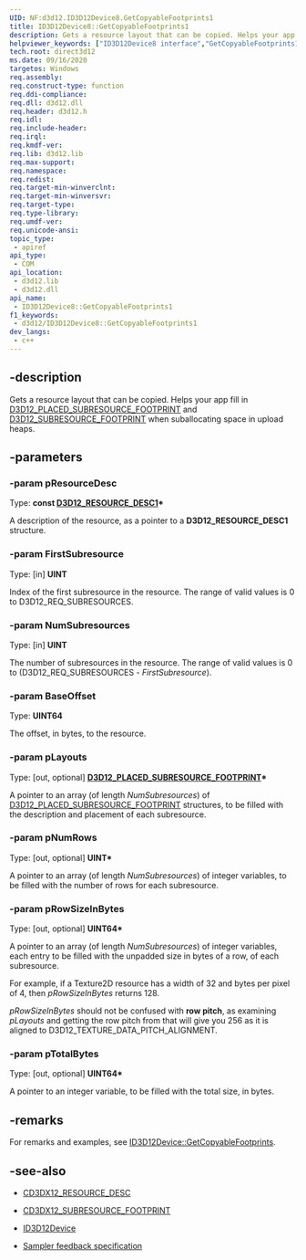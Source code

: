 ```yaml
---
UID: NF:d3d12.ID3D12Device8.GetCopyableFootprints1
title: ID3D12Device8::GetCopyableFootprints1
description: Gets a resource layout that can be copied. Helps your app fill in [D3D12_PLACED_SUBRESOURCE_FOOTPRINT](./ns-d3d12-d3d12_placed_subresource_footprint.md) and [D3D12_SUBRESOURCE_FOOTPRINT](./ns-d3d12-d3d12_subresource_footprint.md) when suballocating space in upload heaps.
helpviewer_keywords: ["ID3D12Device8 interface","GetCopyableFootprints1 method","ID3D12Device8.GetCopyableFootprints1","ID3D12Device8::GetCopyableFootprints1","GetCopyableFootprints1","GetCopyableFootprints1 method","GetCopyableFootprints1 method","ID3D12Device8 interface","direct3d12.id3d12device7_getcopyablefootprints1","d3d12/ID3D12Device8::GetCopyableFootprints1"]
tech.root: direct3d12
ms.date: 09/16/2020
targetos: Windows
req.assembly: 
req.construct-type: function
req.ddi-compliance: 
req.dll: d3d12.dll
req.header: d3d12.h
req.idl: 
req.include-header: 
req.irql: 
req.kmdf-ver: 
req.lib: d3d12.lib
req.max-support: 
req.namespace: 
req.redist: 
req.target-min-winverclnt: 
req.target-min-winversvr: 
req.target-type: 
req.type-library: 
req.umdf-ver: 
req.unicode-ansi: 
topic_type:
 - apiref
api_type:
 - COM
api_location:
 - d3d12.lib
 - d3d12.dll
api_name:
 - ID3D12Device8::GetCopyableFootprints1
f1_keywords:
 - d3d12/ID3D12Device8::GetCopyableFootprints1
dev_langs:
 - c++
---
```


## -description

Gets a resource layout that can be copied. Helps your app fill in [D3D12_PLACED_SUBRESOURCE_FOOTPRINT](/windows/win32/api/d3d12/ns-d3d12-d3d12_placed_subresource_footprint) and [D3D12_SUBRESOURCE_FOOTPRINT](/windows/win32/api/d3d12/ns-d3d12-d3d12_subresource_footprint) when suballocating space in upload heaps.

## -parameters

### -param pResourceDesc

Type: <b>const <a href="/windows/win32/api/d3d12/ns-d3d12-d3d12_resource_desc1">D3D12_RESOURCE_DESC1</a>*</b>

A description of the resource, as a pointer to a **D3D12_RESOURCE_DESC1** structure.

### -param FirstSubresource

Type: [in] <b>UINT</b>

Index of the first subresource in the resource. The range of valid values is 0 to D3D12_REQ_SUBRESOURCES.

### -param NumSubresources

Type: [in] <b>UINT</b>

The number of subresources in the resource. The range of valid values is 0 to (D3D12_REQ_SUBRESOURCES - <i>FirstSubresource</i>).

### -param BaseOffset

Type: <b>UINT64</b>

The offset, in bytes, to the resource.

### -param pLayouts

Type: [out, optional] <b><a href="/windows/desktop/api/d3d12/ns-d3d12-d3d12_placed_subresource_footprint">D3D12_PLACED_SUBRESOURCE_FOOTPRINT</a>*</b>

A pointer to an array (of length <i>NumSubresources</i>) of <a href="/windows/desktop/api/d3d12/ns-d3d12-d3d12_placed_subresource_footprint">D3D12_PLACED_SUBRESOURCE_FOOTPRINT</a> structures, to be filled with the description and placement of each subresource.

### -param pNumRows

Type: [out, optional] <b>UINT*</b>

A pointer to an array (of length <i>NumSubresources</i>) of integer  variables, to be filled with the number of rows for each subresource.

### -param pRowSizeInBytes

Type: [out, optional] <b>UINT64*</b>

A pointer to an array (of length <i>NumSubresources</i>) of integer variables, each entry to be filled with the unpadded size in bytes of a row, of each subresource.

For example, if a Texture2D resource has a width of 32 and bytes per pixel of 4, then <i>pRowSizeInBytes</i> returns 128.

<i>pRowSizeInBytes</i> should not be confused with <b>row pitch</b>, as examining <i>pLayouts</i> and getting the row pitch from that will give you 256 as it is aligned to D3D12_TEXTURE_DATA_PITCH_ALIGNMENT.

### -param pTotalBytes

Type: [out, optional] <b>UINT64*</b>

A pointer to an integer variable, to be filled with the total size, in bytes.

## -remarks

For remarks and examples, see [ID3D12Device::GetCopyableFootprints](./nf-d3d12-id3d12device-getcopyablefootprints.md).

## -see-also

* <a href="/windows/desktop/direct3d12/cd3dx12-resource-desc">CD3DX12_RESOURCE_DESC</a>

* <a href="/windows/desktop/direct3d12/cd3dx12-subresource-footprint">CD3DX12_SUBRESOURCE_FOOTPRINT</a>

* <a href="/windows/desktop/api/d3d12/nn-d3d12-id3d12device">ID3D12Device</a>

* [Sampler feedback specification](https://microsoft.github.io/DirectX-Specs/d3d/SamplerFeedback.html)